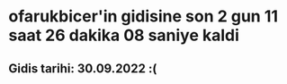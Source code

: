 # ofarukbicer'in gidisine son 2 gun 11 saat 26 dakika 08 saniye kaldi

## Gidis tarihi: 30.09.2022 :(